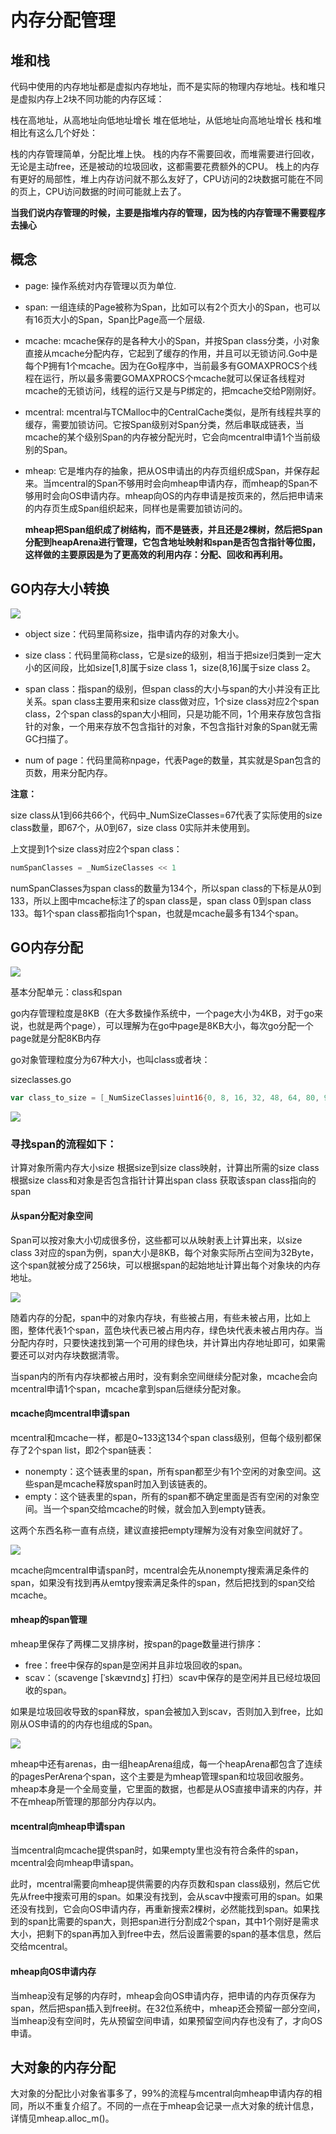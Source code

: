 # 内存分配管理

## 堆和栈

代码中使用的内存地址都是虚拟内存地址，而不是实际的物理内存地址。栈和堆只是虚拟内存上2块不同功能的内存区域：

栈在高地址，从高地址向低地址增长
堆在低地址，从低地址向高地址增长
栈和堆相比有这么几个好处：

栈的内存管理简单，分配比堆上快。
栈的内存不需要回收，而堆需要进行回收，无论是主动free，还是被动的垃圾回收，这都需要花费额外的CPU。
栈上的内存有更好的局部性，堆上内存访问就不那么友好了，CPU访问的2块数据可能在不同的页上，CPU访问数据的时间可能就上去了。

**当我们说内存管理的时候，主要是指堆内存的管理，因为栈的内存管理不需要程序去操心**

## 概念

- page: 操作系统对内存管理以页为单位.

- span: 一组连续的Page被称为Span，比如可以有2个页大小的Span，也可以有16页大小的Span，Span比Page高一个层级.

- mcache: mcache保存的是各种大小的Span，并按Span class分类，小对象直接从mcache分配内存，它起到了缓存的作用，并且可以无锁访问.Go中是每个P拥有1个mcache。因为在Go程序中，当前最多有GOMAXPROCS个线程在运行，所以最多需要GOMAXPROCS个mcache就可以保证各线程对mcache的无锁访问，线程的运行又是与P绑定的，把mcache交给P刚刚好。

- mcentral: mcentral与TCMalloc中的CentralCache类似，是所有线程共享的缓存，需要加锁访问。它按Span级别对Span分类，然后串联成链表，当mcache的某个级别Span的内存被分配光时，它会向mcentral申请1个当前级别的Span。

- mheap: 它是堆内存的抽象，把从OS申请出的内存页组织成Span，并保存起来。当mcentral的Span不够用时会向mheap申请内存，而mheap的Span不够用时会向OS申请内存。mheap向OS的内存申请是按页来的，然后把申请来的内存页生成Span组织起来，同样也是需要加锁访问的。

    **mheap把Span组织成了树结构，而不是链表，并且还是2棵树，然后把Span分配到heapArena进行管理，它包含地址映射和span是否包含指针等位图，这样做的主要原因是为了更高效的利用内存：分配、回收和再利用。**

## GO内存大小转换
![](/uploads/upload_e1b8a2fac39d044e9dfc0c96624663f3.png)

- object size：代码里简称size，指申请内存的对象大小。

- size class：代码里简称class，它是size的级别，相当于把size归类到一定大小的区间段，比如size[1,8]属于size class 1，size(8,16]属于size class 2。

- span class：指span的级别，但span class的大小与span的大小并没有正比关系。span class主要用来和size class做对应，1个size class对应2个span class，2个span class的span大小相同，只是功能不同，1个用来存放包含指针的对象，一个用来存放不包含指针的对象，不包含指针对象的Span就无需GC扫描了。

- num of page：代码里简称npage，代表Page的数量，其实就是Span包含的页数，用来分配内存。

**注意：**

size class从1到66共66个，代码中_NumSizeClasses=67代表了实际使用的size class数量，即67个，从0到67，size class 0实际并未使用到。

上文提到1个size class对应2个span class：

```go
numSpanClasses = _NumSizeClasses << 1
```

numSpanClasses为span class的数量为134个，所以span class的下标是从0到133，所以上图中mcache标注了的span class是，span class 0到span class 133。每1个span class都指向1个span，也就是mcache最多有134个span。

## GO内存分配
![](/uploads/upload_52af342335667555faeee118a31cb615.png)

基本分配单元：class和span

go内存管理粒度是8KB（在大多数操作系统中，一个page大小为4KB，对于go来说，也就是两个page），可以理解为在go中page是8KB大小，每次go分配一个page就是分配8KB内存

go对象管理粒度分为67种大小，也叫class或者块：

sizeclasses.go

```go
var class_to_size = [_NumSizeClasses]uint16{0, 8, 16, 32, 48, 64, 80, 96, 112, 128, 144, 160, 176, 192, 208, 224, 240, 256, 288, 320, 352, 384, 416, 448, 480, 512, 576, 640, 704, 768, 896, 1024, 1152, 1280, 1408, 1536, 1792, 2048, 2304, 2688, 3072, 3200, 3456, 4096, 4864, 5376, 6144, 6528, 6784, 6912, 8192, 9472, 9728, 10240, 10880, 12288, 13568, 14336, 16384, 18432, 19072, 20480, 21760, 24576, 27264, 28672, 32768}
```

![](/uploads/upload_18d849cdfd6f7618620494f0da1cde4e.png)


### 寻找span的流程如下：

计算对象所需内存大小size
根据size到size class映射，计算出所需的size class
根据size class和对象是否包含指针计算出span class
获取该span class指向的span


#### 从span分配对象空间

Span可以按对象大小切成很多份，这些都可以从映射表上计算出来，以size class 3对应的span为例，span大小是8KB，每个对象实际所占空间为32Byte，这个span就被分成了256块，可以根据span的起始地址计算出每个对象块的内存地址。

![](/uploads/upload_2d3e8e8ce7a2c69d29630f42c754ed14.png)

随着内存的分配，span中的对象内存块，有些被占用，有些未被占用，比如上图，整体代表1个span，蓝色块代表已被占用内存，绿色块代表未被占用内存。当分配内存时，只要快速找到第一个可用的绿色块，并计算出内存地址即可，如果需要还可以对内存块数据清零。

当span内的所有内存块都被占用时，没有剩余空间继续分配对象，mcache会向mcentral申请1个span，mcache拿到span后继续分配对象。

#### mcache向mcentral申请span

mcentral和mcache一样，都是0~133这134个span class级别，但每个级别都保存了2个span list，即2个span链表：

- nonempty：这个链表里的span，所有span都至少有1个空闲的对象空间。这些span是mcache释放span时加入到该链表的。
- empty：这个链表里的span，所有的span都不确定里面是否有空闲的对象空间。当一个span交给mcache的时候，就会加入到empty链表。

这两个东西名称一直有点绕，建议直接把empty理解为没有对象空间就好了。

![](/uploads/upload_9a290867fdbe229729e2074b3037893f.png)

mcache向mcentral申请span时，mcentral会先从nonempty搜索满足条件的span，如果没有找到再从emtpy搜索满足条件的span，然后把找到的span交给mcache。

#### mheap的span管理

mheap里保存了两棵二叉排序树，按span的page数量进行排序：

- free：free中保存的span是空闲并且非垃圾回收的span。
- scav：（scavenge  [ˈskævɪndʒ] 打扫）scav中保存的是空闲并且已经垃圾回收的span。

如果是垃圾回收导致的span释放，span会被加入到scav，否则加入到free，比如刚从OS申请的的内存也组成的Span。

![](/uploads/upload_2b6434cd8085284d1fcccc987d2c5657.png)

mheap中还有arenas，由一组heapArena组成，每一个heapArena都包含了连续的pagesPerArena个span，这个主要是为mheap管理span和垃圾回收服务。mheap本身是一个全局变量，它里面的数据，也都是从OS直接申请来的内存，并不在mheap所管理的那部分内存以内。

#### mcentral向mheap申请span

当mcentral向mcache提供span时，如果empty里也没有符合条件的span，mcentral会向mheap申请span。

此时，mcentral需要向mheap提供需要的内存页数和span class级别，然后它优先从free中搜索可用的span。如果没有找到，会从scav中搜索可用的span。如果还没有找到，它会向OS申请内存，再重新搜索2棵树，必然能找到span。如果找到的span比需要的span大，则把span进行分割成2个span，其中1个刚好是需求大小，把剩下的span再加入到free中去，然后设置需要的span的基本信息，然后交给mcentral。

#### mheap向OS申请内存

当mheap没有足够的内存时，mheap会向OS申请内存，把申请的内存页保存为span，然后把span插入到free树。在32位系统中，mheap还会预留一部分空间，当mheap没有空间时，先从预留空间申请，如果预留空间内存也没有了，才向OS申请。

## 大对象的内存分配

大对象的分配比小对象省事多了，99%的流程与mcentral向mheap申请内存的相同，所以不重复介绍了。不同的一点在于mheap会记录一点大对象的统计信息，详情见mheap.alloc_m()。